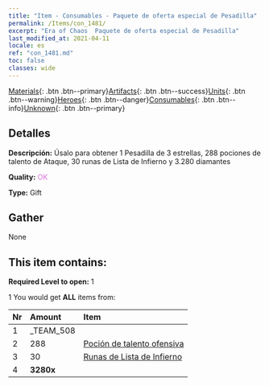 ```yaml
---
title: "Item - Consumables - Paquete de oferta especial de Pesadilla"
permalink: /Items/con_1481/
excerpt: "Era of Chaos  Paquete de oferta especial de Pesadilla"
last_modified_at: 2021-04-11
locale: es
ref: "con_1481.md"
toc: false
classes: wide
---
```

 [Materials](/es/Items/){: .btn .btn--primary}[Artifacts](/es/Items/Artifacts/){: .btn .btn--success}[Units](/es/Items/Units/){: .btn .btn--warning}[Heroes](/es/Items/Heroes/){: .btn .btn--danger}[Consumables](/es/Items/Consumables/){: .btn .btn--info}[Unknown](/es/Items/Unknown/){: .btn .btn--primary}

## Detalles
 **Descripción:** Úsalo para obtener 1 Pesadilla de 3 estrellas, 288 pociones de talento de Ataque, 30 runas de Lista de Infierno y 3.280 diamantes

 **Quality:** <span style="color: #DA70D6">OK</span>

 **Type:** Gift

## Gather

  None

## This item contains:

 **Required Level to open:** 1

 1 You would get **ALL** items  from:

  | Nr | Amount |     Item    |
  |:---|:-------|:------------|
  | 1 | _TEAM_508 | 
  | 2 | 288 | [Poción de talento ofensiva](/es/Items/con_786/) | 
  | 3 | 30 | [Runas de Lista de Infierno](/es/Items/con_777/) | 
  | 4 |  **3280x** | <i class="fas fa-gem"/> |  | 
